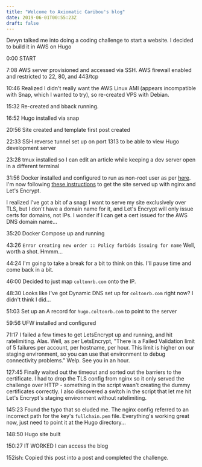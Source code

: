 ```yaml
---
title: "Welcome to Axiomatic Caribou's blog"
date: 2019-06-01T00:55:23Z
draft: false
---
```



Devyn talked me into doing a coding challenge to start a website. I decided to build it in AWS on Hugo 

0:00 START

7:08 AWS server provisioned and accessed via SSH. AWS firewall enabled and restricted to 22, 80, and 443/tcp

10:46 Realized I didn't really want the AWS Linux AMI (appears incompatible with Snap, which I wanted to try), so re-created VPS with Debian.

15:32 Re-created and bback running.

16:52 Hugo installed via snap

20:56 Site created and template first post created

22:33 SSH reverse tunnel set up on port 1313 to be able to view Hugo development server

23:28 tmux installed so I can edit an article while keeping a dev server open in a different terminal

31:56 Docker installed and configured to run as non-root user as per [here](https://docs.docker.com/install/linux/linux-postinstall/). I'm now following [these instructions](https://medium.com/@pentacent/nginx-and-lets-encrypt-with-docker-in-less-than-5-minutes-b4b8a60d3a71) to get the site served up with nginx and Let's Encrypt.

I realized I've got a bit of a snag: I want to serve my site exclusively over TLS, but I don't have a domain name for it, and Let's Encrypt will only issue certs for domains, not IPs. I wonder if I can get a cert issued for the AWS DNS domain name...

35:20 Docker Compose up and running

43:26 `Error creating new order :: Policy forbids issuing for name` Well, worth a shot. Hmmm... 

44:24 I'm going to take a break for a bit to think on this. I'll pause time and come back in a bit.

46:00 Decided to just map `coltonrb.com` onto the IP.

48:30 Looks like I've got Dynamic DNS set up for `coltonrb.com` right now? I didn't think I did...

51:03 Set up an A record for `hugo.coltonrb.com` to point to the server

59:56 UFW installed and configured

71:17 I failed a few times to get LetsEncrypt up and running, and hit ratelimiting. Alas. Well, as per LetsEncrypt, "There is a Failed Validation limit of 5 failures per account, per hostname, per hour. This limit is higher on our staging environment, so you can use that environment to debug connectivity problems." Welp. See you in an hour.

127:45 Finally waited out the timeout and sorted out the barriers to the certificate. I had to drop the TLS config from nginx so it only served the challenge over HTTP - something in the script wasn't creating the dummy certificates correctly. I also discovered a switch in the script that let me hit Let's Encrypt's staging environment without ratelimiting.

145:23 Found the typo that so eluded me. The nginx config referred to an incorrect path for the key's `fullchain.pem` file. Everything's working great now, just need to point it at the Hugo directory...

148:50 Hugo site built

150:27 IT WORKED I can access the blog

152ish: Copied this post into a post and completed the challenge.




